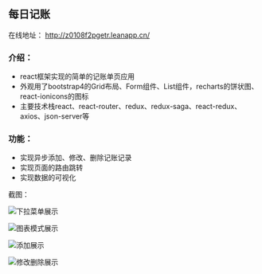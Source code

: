 

## 每日记账

在线地址： http://z0108f2pgetr.leanapp.cn/ 

### 介绍：

- react框架实现的简单的记账单页应用
- 外观用了bootstrap4的Grid布局、Form组件、List组件，recharts的饼状图、react-ionicons的图标
- 主要技术栈react、react-router、redux、redux-saga、react-redux、axios、json-server等

### 功能：

- 实现异步添加、修改、删除记账记录
- 实现页面的路由跳转
- 实现数据的可视化

截图：

![下拉菜单展示](https://github.com/wellssu0/react-tictactoe/blob/master/readmeImg/1.gif)

![图表模式展示](https://github.com/wellssu0/react-tictactoe/blob/master/readmeImg/2.gif)

![添加展示](https://github.com/wellssu0/react-tictactoe/blob/master/readmeImg/3.gif)

![修改删除展示](https://github.com/wellssu0/react-tictactoe/blob/master/readmeImg/4.gif)

